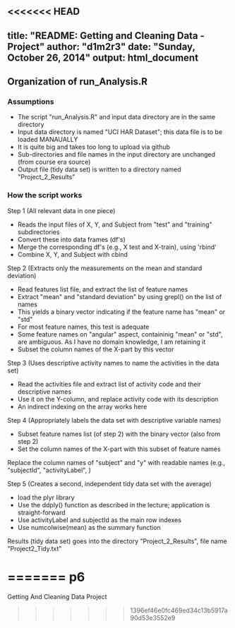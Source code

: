 <<<<<<< HEAD
---
title: "README: Getting and Cleaning Data - Project"
author: "d1m2r3"
date: "Sunday, October 26, 2014"
output: html_document
---

## Organization of run_Analysis.R

### Assumptions
* The script "run_Analysis.R" and input data directory are in the same directory
* Input data   directory is named "UCI HAR Dataset"; this data file is to be loaded MANAUALLY
* It is quite big and takes too long to upload via github 
* Sub-directories and file names in the input directory are unchanged (from course era source)
* Output file (tidy data set) is written to a directory named "Project_2_Results"


### How the script works

Step  1 (All relevant data in one piece)

* Reads the input files of X, Y, and Subject from "test"  and "training" subdirectories
* Convert these into data frames (df's)
* Merge the corresponding df's (e.g., X test and X-train), using 'rbind'
* Combine X, Y, and Subject with cbind

Step  2 (Extracts only the measurements on the mean and standard deviation)

* Read features list file, and extract the list of feature names
* Extract "mean" and "standard deviation" by using grepl() on the list of names
* This yields a binary vector indicating if the feature name has "mean" or "std"
* For most feature names, this test is adequate
* Some feature names on "angular" aspect, containinig "mean" or "std", are ambiguous.
  As I have no domain knowledge, I am retaining it
* Subset the column names of the X-part by this vector

Step 3 (Uses descriptive activity names to name the activities in the data set)

* Read the activities file and extract list of activity code and their descriptive names
* Use it on the Y-column, and replace activity code with its description
* An indirect indexing on the array works here

Step 4 (Appropriately labels the data set with descriptive variable names)

* Subset feature names list (of step 2) with the binary vector (also from step 2)
* Set the column names of the X-part with this subset of feature names

Replace the column names of "subject" and "y" with readable names (e.g., "subjectId", "activityLabel", )

Step 5  (Creates a second, independent tidy data set with the average)

* load the plyr library
* Use the ddply() function as described in the lecture; application is straight-forward
* Use activityLabel and subjectId as the main row indexes
* Use numcolwise(mean) as the summary function

Results (tidy data set) goes into the directory "Project_2_Results", file name "Project2_Tidy.txt"

=======
p6
==

Getting And Cleaning Data Project
>>>>>>> 1396ef46e0fc469ed34c13b5917a90d53e3552e9
